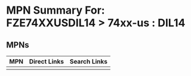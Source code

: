 



# MPN Summary For: FZE74XXUSDIL14 > 74xx-us : DIL14

## MPNs
  

|MPN|Direct Links|Search Links|
| :--- | :--- | :--- |
||||
